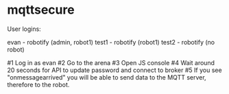 # mqttsecure

User logins:

evan - robotify (admin, robot1)
test1 - robotify (robot1)
test2 - robotify (no robot)

#1 Log in as evan
#2 Go to the arena
#3 Open JS console
#4 Wait around 20 seconds for API to update password and connect to broker
#5 If you see "onmessagearrived" you will be able to send data to the MQTT server, therefore to the robot.
